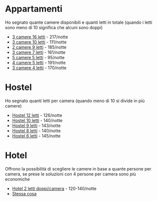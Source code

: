 # Appartamenti
Ho segnato quante camere disponibili e quanti letti in totale (quando i letti sono meno di 10 significa che alcuni sono doppi)
- [3 camere 16 letti](https://www.booking.com/hotel/ro/cloud-9-house.en-gb.html) - 217/notte
- [3 camere 10 letti](https://www.airbnb.it/rooms/1079493837470195173) - 111/notte
- [2 camere 9 letti](https://www.airbnb.it/rooms/612761039794939342) - 185/notte
- [3 camere 7 letti](https://www.airbnb.it/rooms/26378717) - 161/notte
- [5 camere 5 letti](https://www.airbnb.it/rooms/1005645770386601855) - 95/notte
- [4 camere 5 letti](https://www.booking.com/hotel/ro/luxury-central-with-4-private-bedrooms-for-up-to-14-people.en-gb.html) - 191/notte
- [3 camere 4 letti](https://www.airbnb.it/rooms/649862694101675690) - 170/notte

# Hostel
Ho segnato quanti letti per camera (quando meno di 10 si divide in più camere)
- [Hostel 12 letti](https://www.airbnb.it/rooms/1036507494546939966) - 126/notte
- [Hostel 10 letti](https://www.airbnb.it/rooms/983261856387557705) - 140/notte
- [Hostel 9 letti](https://www.booking.com/hotel/ro/bicycle-hostel-bucharest.en-gb.html) - 143/notte
- [Hostel 8 letti](https://www.booking.com/hotel/ro/sleep-inn-hostel.en-gb.html) - 140/notte
- [Hostel 6 letti](https://www.booking.com/hotel/ro/nest-boutique-hostel.en-gb.html) - 145/notte

# Hotel
Offrono la possibilità di scegliere le camere in base a quante persone per camera, se prese le soluzioni con 4 persone per camera sono più economiche
- [Hotel 2 letti doppi/camera](https://www.booking.com/hotel/ro/nova-bucuresti3.it.html) - 120-140/notte
- [Stessa cosa](https://www.booking.com/hotel/ro/rooms-aparthotel.it.html)
